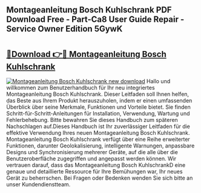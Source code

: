 ## Montageanleitung Bosch Kuhlschrank PDF Download Free - Part-Ca8 User Guide Repair - Service Owner Edition 5GywK

# <h2><a href="http://df8ri0i.blite.top/?on=Montageanleitung+Bosch+Kuhlschrank">🔗Download 👉🔴 Montageanleitung Bosch Kuhlschrank</a></h2>

[![Montageanleitung Bosch Kuhlschrank new download](https://i.imgur.com/lujVjoI.png)](http://df8ri0i.blite.top/?on=Montageanleitung+Bosch+Kuhlschrank)
Hallo und willkommen zum Benutzerhandbuch für Ihr neu integriertes Montageanleitung Bosch Kuhlschrank. Dieser Leitfaden soll Ihnen helfen, das Beste aus Ihrem Produkt herauszuholen, indem er einen umfassenden Überblick über seine Merkmale, Funktionen und Vorteile bietet. Sie finden Schritt-für-Schritt-Anleitungen für Installation, Verwendung, Wartung und Fehlerbehebung. Bitte bewahren Sie dieses Handbuch zum späteren Nachschlagen auf.Dieses Handbuch ist Ihr zuverlässiger Leitfaden für die effektive Verwendung Ihres neuen Montageanleitung Bosch Kuhlschrank. Montageanleitung Bosch Kuhlschrank verfügt über eine Reihe erweiterter Funktionen, darunter Geolokalisierung, intelligente Warnungen, anpassbare Designs und Synchronisierung mehrerer Geräte, auf die alle über die Benutzeroberfläche zugegriffen und angepasst werden können. Wir vertrauen darauf, dass das Montageanleitung Bosch KuhlschrankD eine genaue und detaillierte Ressource für Ihre Bemühungen war, Ihr neues Gerät zu beherrschen. Bei Fragen oder Bedenken wenden Sie sich bitte an unser Kundendienstteam.
